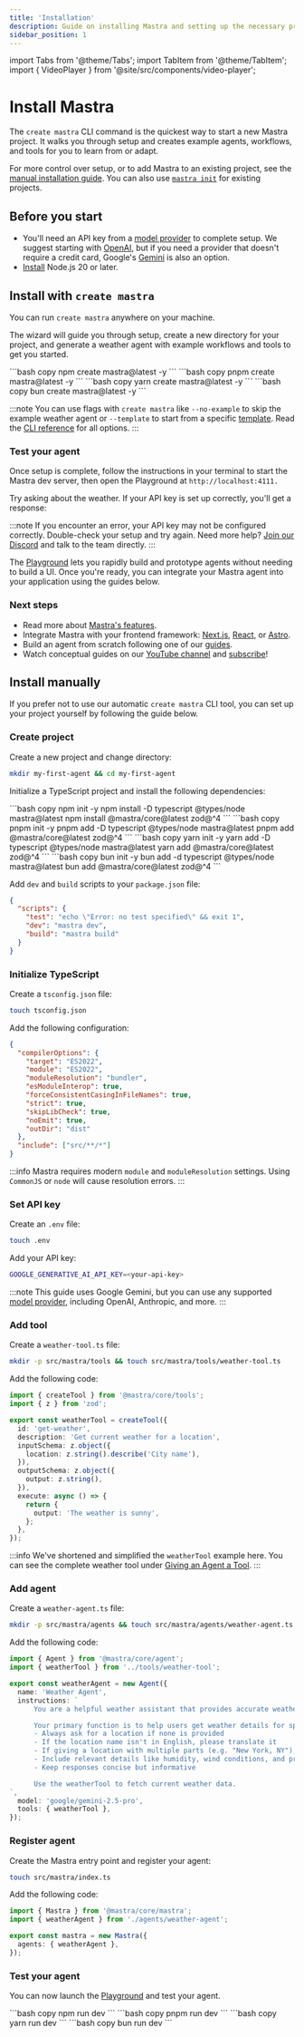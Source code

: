 ```yaml
---
title: 'Installation'
description: Guide on installing Mastra and setting up the necessary prerequisites for running it with various LLM providers.
sidebar_position: 1
---
```


import Tabs from '@theme/Tabs';
import TabItem from '@theme/TabItem';
import { VideoPlayer } from '@site/src/components/video-player';

# Install Mastra

The `create mastra` CLI command is the quickest way to start a new Mastra project. It walks you through setup and creates example agents, workflows, and tools for you to learn from or adapt.

For more control over setup, or to add Mastra to an existing project, see the [manual installation guide](#install-manually). You can also use [`mastra init`](/reference/cli/mastra#mastra-init) for existing projects.

## Before you start

- You'll need an API key from a [model provider](/models) to complete setup. We suggest starting with [OpenAI](https://platform.openai.com/api-keys), but if you need a provider that doesn't require a credit card, Google's [Gemini](https://aistudio.google.com/app/api-keys) is also an option.
- [Install](https://nodejs.org/en/download) Node.js 20 or later.

## Install with `create mastra`

You can run `create mastra` anywhere on your machine.

The wizard will guide you through setup, create a new directory for your project, and generate a weather agent with example workflows and tools to get you started.

<Tabs>
  <TabItem value="npm" label="npm" default>
    ```bash copy
    npm create mastra@latest -y
    ```
  </TabItem>
  <TabItem value="pnpm" label="pnpm">
    ```bash copy
    pnpm create mastra@latest -y
    ```
  </TabItem>
  <TabItem value="yarn" label="yarn">
    ```bash copy
    yarn create mastra@latest -y
    ```
  </TabItem>
  <TabItem value="bun" label="bun">
    ```bash copy
    bun create mastra@latest -y
    ```
  </TabItem>
</Tabs>

:::note
You can use flags with `create mastra` like `--no-example` to skip the example weather agent or `--template` to start from a specific [template](/templates). Read the [CLI reference](/reference/cli/create-mastra) for all options.
:::

### Test your agent

Once setup is complete, follow the instructions in your terminal to start the Mastra dev server, then open the Playground at `http://localhost:4111.`

Try asking about the weather. If your API key is set up correctly, you'll get a response:

<VideoPlayer
  src="https://res.cloudinary.com/mastra-assets/video/upload/v1751406022/local-dev-agents-playground_100_m3begx.mp4"
/>

:::note
If you encounter an error, your API key may not be configured correctly. Double-check your setup and try again. Need more help? [Join our Discord](https://discord.gg/BTYqqHKUrf) and talk to the team directly.
:::

The [Playground](/docs/server-db/local-dev-playground) lets you rapidly build and prototype agents without needing to build a UI. Once you're ready, you can integrate your Mastra agent into your application using the guides below.

### Next steps

- Read more about [Mastra's features](/docs#why-mastra).
- Integrate Mastra with your frontend framework: [Next.js](/docs/frameworks/web-frameworks/next-js), [React](/docs/frameworks/web-frameworks/vite-react), or [Astro](/docs/frameworks/web-frameworks/astro).
- Build an agent from scratch following one of our [guides](/guides).
- Watch conceptual guides on our [YouTube channel](https://www.youtube.com/@mastra-ai) and [subscribe](https://www.youtube.com/@mastra-ai?sub_confirmation=1)!

## Install manually

If you prefer not to use our automatic `create mastra` CLI tool, you can set up your project yourself by following the guide below.

### Create project

Create a new project and change directory:

```bash copy
mkdir my-first-agent && cd my-first-agent
```

Initialize a TypeScript project and install the following dependencies:

<Tabs>
  <TabItem value="npm" label="npm" default>
    ```bash copy
    npm init -y
    npm install -D typescript @types/node mastra@latest
    npm install @mastra/core@latest zod@^4
    ```
  </TabItem>
  <TabItem value="pnpm" label="pnpm">
    ```bash copy
    pnpm init -y
    pnpm add -D typescript @types/node mastra@latest
    pnpm add @mastra/core@latest zod@^4
    ```
  </TabItem>
  <TabItem value="yarn" label="yarn">
    ```bash copy
    yarn init -y
    yarn add -D typescript @types/node mastra@latest
    yarn add @mastra/core@latest zod@^4
    ```
  </TabItem>
  <TabItem value="bun" label="bun">
    ```bash copy
    bun init -y
    bun add -d typescript @types/node mastra@latest
    bun add @mastra/core@latest zod@^4
    ```
  </TabItem>
</Tabs>

Add `dev` and `build` scripts to your `package.json` file:

```json filename="package.json" copy /,/ /"dev": "mastra dev",/ /"build": "mastra build"/
{
  "scripts": {
    "test": "echo \"Error: no test specified\" && exit 1",
    "dev": "mastra dev",
    "build": "mastra build"
  }
}
```

### Initialize TypeScript

Create a `tsconfig.json` file:

```bash copy
touch tsconfig.json
```

Add the following configuration:

```json filename="tsconfig.json" copy
{
  "compilerOptions": {
    "target": "ES2022",
    "module": "ES2022",
    "moduleResolution": "bundler",
    "esModuleInterop": true,
    "forceConsistentCasingInFileNames": true,
    "strict": true,
    "skipLibCheck": true,
    "noEmit": true,
    "outDir": "dist"
  },
  "include": ["src/**/*"]
}
```

:::info
Mastra requires modern `module` and `moduleResolution` settings. Using `CommonJS` or `node` will cause resolution errors.
:::

### Set API key

Create an `.env` file:

```bash copy
touch .env
```

Add your API key:

```bash filename=".env" copy
GOOGLE_GENERATIVE_AI_API_KEY=<your-api-key>
```

:::note
This guide uses Google Gemini, but you can use any supported [model provider](/models), including OpenAI, Anthropic, and more.
:::

### Add tool

Create a `weather-tool.ts` file:

```bash copy
mkdir -p src/mastra/tools && touch src/mastra/tools/weather-tool.ts
```

Add the following code:

```ts filename="src/mastra/tools/weather-tool.ts" showLineNumbers copy
import { createTool } from '@mastra/core/tools';
import { z } from 'zod';

export const weatherTool = createTool({
  id: 'get-weather',
  description: 'Get current weather for a location',
  inputSchema: z.object({
    location: z.string().describe('City name'),
  }),
  outputSchema: z.object({
    output: z.string(),
  }),
  execute: async () => {
    return {
      output: 'The weather is sunny',
    };
  },
});
```

:::info
We've shortened and simplified the `weatherTool` example here. You can see the complete weather tool under [Giving an Agent a Tool](/examples/agents/using-a-tool).
:::

### Add agent

Create a `weather-agent.ts` file:

```bash copy
mkdir -p src/mastra/agents && touch src/mastra/agents/weather-agent.ts
```

Add the following code:

```ts filename="src/mastra/agents/weather-agent.ts" showLineNumbers copy
import { Agent } from '@mastra/core/agent';
import { weatherTool } from '../tools/weather-tool';

export const weatherAgent = new Agent({
  name: 'Weather Agent',
  instructions: `
      You are a helpful weather assistant that provides accurate weather information.

      Your primary function is to help users get weather details for specific locations. When responding:
      - Always ask for a location if none is provided
      - If the location name isn't in English, please translate it
      - If giving a location with multiple parts (e.g. "New York, NY"), use the most relevant part (e.g. "New York")
      - Include relevant details like humidity, wind conditions, and precipitation
      - Keep responses concise but informative

      Use the weatherTool to fetch current weather data.
`,
  model: 'google/gemini-2.5-pro',
  tools: { weatherTool },
});
```

### Register agent

Create the Mastra entry point and register your agent:

```bash copy
touch src/mastra/index.ts
```

Add the following code:

```ts filename="src/mastra/index.ts" showLineNumbers copy
import { Mastra } from '@mastra/core/mastra';
import { weatherAgent } from './agents/weather-agent';

export const mastra = new Mastra({
  agents: { weatherAgent },
});
```

### Test your agent

You can now launch the [Playground](/docs/server-db/local-dev-playground) and test your agent.

<Tabs>
  <TabItem value="npm" label="npm" default>
    ```bash copy
    npm run dev
    ```
  </TabItem>
  <TabItem value="pnpm" label="pnpm">
    ```bash copy
    pnpm run dev
    ```
  </TabItem>
  <TabItem value="yarn" label="yarn">
    ```bash copy
    yarn run dev
    ```
  </TabItem>
  <TabItem value="bun" label="bun">
    ```bash copy
    bun run dev
    ```
  </TabItem>
</Tabs>
